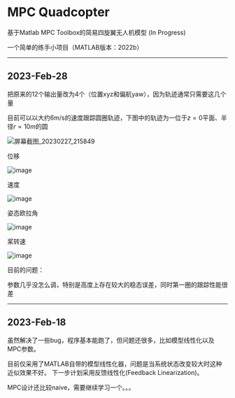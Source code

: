 # MPC Quadcopter
基于Matlab MPC Toolbox的简易四旋翼无人机模型 (In Progress)

一个简单的练手小项目（MATLAB版本：2022b）

---

## 2023-Feb-28

把原来的12个输出量改为4个（位置xyz和偏航yaw），因为轨迹通常只需要这几个量

目前可以以大约6m/s的速度跟踪圆圈轨迹，下图中的轨迹为一位于$z=0$平面、半径$r=10m$的圆

![屏幕截图_20230227_215849](https://user-images.githubusercontent.com/71893666/221734470-75dfc473-668a-49a3-a0ee-dac02ca09cd8.png)

位移

![image](https://user-images.githubusercontent.com/71893666/221735408-42035e65-6157-42cb-9c7f-e2369f0e3d9d.png)

速度

![image](https://user-images.githubusercontent.com/71893666/221735458-a3076e59-5d39-4442-be44-658248d24c5a.png)

姿态欧拉角

![image](https://user-images.githubusercontent.com/71893666/221825953-47d9515f-ac29-4fac-9b9f-35d98bf9b532.png)

桨转速

![image](https://user-images.githubusercontent.com/71893666/221735575-256d7918-e711-44dc-bba3-aa162c20d7ad.png)

目前的问题：

参数几乎没怎么调，特别是高度上存在较大的稳态误差，同时第一圈的跟踪性能很差

---

## 2023-Feb-18

虽然解决了一些bug，程序基本能跑了，但问题还很多，比如模型线性化以及MPC参数。

目前仅采用了MATLAB自带的模型线性化器，问题是当系统状态改变较大时这种近似效果不好。
下一步计划采用反馈线性化(Feedback Linearization)。

MPC设计还比较naive，需要继续学习一个。。。
